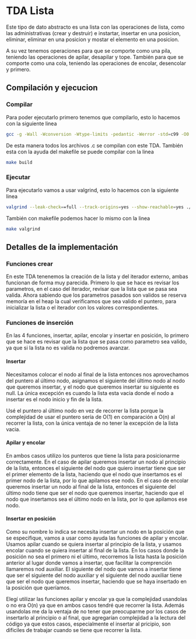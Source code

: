 # TDA Lista

Este tipo de dato abstracto es una lista con las operaciones de lista, como las administrativas (crear y destruir) e instartar, insertar en una posicion, eliminar, eliminar en una posicion y mostar el elemento en una posicion.

A su vez tenemos operaciones para que se comporte como una pila, teniendo las operaciones de apilar, desapilar y tope. También para que se comporte como una cola, teniendo las operaciones de encolar, desencolar y primero.

## Compilación y ejecucion

### Compilar
    
Para poder ejecutarlo primero tenemos que compilarlo, esto lo hacemos con la siguiente linea
``` bash
gcc -g -Wall -Wconversion -Wtype-limits -pedantic -Werror -std=c99 -O0 *.c -o lista_se 
```
De esta manera todos los archivos .c se compilan con este TDA. También esta con la ayuda del makefile se puede compilar con la linea
``` bash
make build
```
    
### Ejecutar

Para ejecutarlo vamos a usar valgrind, esto lo hacemos con la siguiente linea
``` bash
valgrind --leak-check==full --track-origins=yes --show-reachable=yes ./lista_se
```
También con makefile podemos hacer lo mismo con la linea
``` bash
make valgrind
```

## Detalles de la implementación

### Funciones crear

En este TDA tenenemos la creación de la lista y del iterador externo, ambas funcionan de forma muy parecida. Primero lo que se hace es revisar los parametros, en el caso del iterador, revisar que la lista que se pasa sea valida. Ahora sabiendo que los parametros pasados son validos se reserva memoría en el heap la cual verificamos que sea valido el puntero, para inicializar la lista o el iterador con los valores correspondientes.

### Funciones de inserción

En las 4 funciones, insertar, apilar, encolar y insertar en posición, lo primero que se hace es revisar que la lista que se pasa como parametro sea valido, ya que si la lista no es valida no podremos avanzar.

#### Insertar

Necesitamos colocar el nodo al final de la lista entonces nos aprovechamos del puntero al último nodo, asignamos el siguiente del último nodo al nodo que queremos insertar, y el nodo que queremos insertar su siguiente es null. La única excepción es cuando la lista esta vacia donde el nodo a insertar es el nodo inicio y fin de la lista.

Usé el puntero al último nodo en vez de recorrer la lista porque la complejidad de usar el puntero sería de O(1) en comparación a O(n) al recorrer la lista, con la única ventaja de no tener la excepción de la lista vacia.

#### Apilar y encolar

En ambos casos utilizo los punteros que tiene la lista para posicionarme correctamente. En el caso de apilar queremos insertar un nodo al principio de la lista, entonces el siguiente del nodo que quiero insertar tiene que ser el primer elemento de la lista, haciendo que el nodo que insertamos es el primer nodo de la lista, por lo que apilamos ese nodo. En el caso de encolar queremos insertar un nodo al final de la lista, entonces el siguiente del último nodo tiene que ser el nodo que queremos insertar, haciendo que el nodo que insertamos sea el último nodo en la lista, por lo que apilamos ese nodo.

#### Insertar en posición

Como su nombre lo indica se necesita insertar un nodo en la posición que se especifique, vamos a usar como ayuda las funciones de apilar y encolar. Usamos apilar cuando se quiera insertar al principio de la lista, y usamos encolar cuando se quiera insertar al final de la lista. En los casos donde la posición no sea el primero ni el último, recorremos la lista hasta la posición anterior al lugar donde vamos a insertar, que facilitar la comprención llamaremos nod auxiliar. El siguiente del nodo que vamos a insertar tiene que ser el siguiente del nodo auxiliar y el siguiente del nodo auxiliar tiene que ser el nodo que queremos insertar, haciendo que se haya insertado en la posición que queríamos.

Elegí utilizar las funciones apilar y encolar ya que la complejidad usandolas o no era O(n) ya que en ambos casos tendré que recorrer la lista. Además usandolas me da la ventaja de no tener que preocuparme por los casos de insertarlo al principio o al final, que agregarían complejidad a la lectura del código ya que estos casos, especialmente el insertar al pricipio, son dificiles de trabajar cuando se tiene que recorrer la lista.



